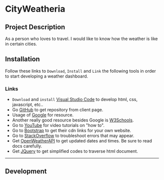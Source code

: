 # CityWeatheria

## Project Description

As a person who loves to travel. I would like to know how the weather is like in certain cities.

## Installation 

Follow these links to `Download`, `Install` and `Link` the following tools in order to start developing a weather dashboard.

### Links
-  `Download` and `install` [Visual Studio Code](https://code.visualstudio.com/) to develop html, css, javascript, etc..
-  Go [GitHub](http://www.github.com) to get repository from client page.
-  Usage of [Google](http://www.google.com) for resource.
- Another really good resource besides Google is [W3Schools](https://www.w3schools.com/).
- Go to [YouTube](http://www.youtube.com) for video tutorials on "how to".
- Go to [Bootstrap](https://getbootstrap.com/) to get their cdn links for your own website.
- Go to [StackOverflow](https://stackoverflow.com/) to troubleshoot errors that may appear.
- Get [OpenWeatherAPI](https://openweathermap.org/api/) to get updated dates and times. Be sure to read docs carefully.
- Get [JQuery](https://jquery.com/) to get simplified codes to traverse html document.

---
## Development